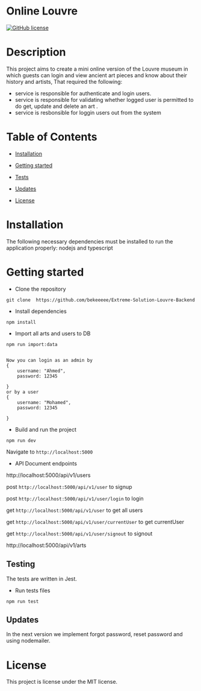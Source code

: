 # Online Louvre

[![GitHub license](https://img.shields.io/badge/license-MIT-blue.svg)](https://github.com/bekeeeee/Extreme-Solution-Louvre-Backend)

# Description

This project aims to create a mini online version of the Louvre museum in which guests can login and
view ancient art pieces and know about their history and artists, That required the following:

- service is responsible for authenticate and login users.
- service is responsible for validating whether logged user is permitted to do get, update and delete an art .
- service is resbonsible for loggin users out from the system

# Table of Contents

- [Installation](#installation)

- [Getting started](#gettinStarted)

- [Tests](#tests)

- [Updates](#updates)

- [License](#license)

# Installation

The following necessary dependencies must be installed to run the application properly: nodejs and typescript

# Getting started

- Clone the repository

```
git clone  https://github.com/bekeeeee/Extreme-Solution-Louvre-Backend
```

- Install dependencies

```
npm install
```

- Import all arts and users to DB

```
npm run import:data
```

```

Now you can login as an admin by
{
    username: "Ahmed",
    password: 12345

}
or by a user
{
    username: "Mohamed",
    password: 12345

}
```

- Build and run the project

```
npm run dev
```

Navigate to `http://localhost:5000`

- API Document endpoints

http://localhost:5000/api/v1/users

post `http://localhost:5000/api/v1/user` to signup

post `http://localhost:5000/api/v1/user/login` to login

get `http://localhost:5000/api/v1/user` to get all users

get `http://localhost:5000/api/v1/user/currentUser` to get currentUser

get `http://localhost:5000/api/v1/user/signout` to signout

http://localhost:5000/api/v1/arts

## Testing

The tests are written in Jest.

- Run tests files

```
npm run test

```

## Updates

In the next version we implement forgot password, reset password and using nodemailer.

# License

This project is license under the MIT license.
